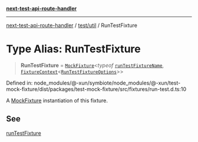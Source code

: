 [**next-test-api-route-handler**](../../../README.md)

***

[next-test-api-route-handler](../../../README.md) / [test/util](../README.md) / RunTestFixture

# Type Alias: RunTestFixture

> **RunTestFixture** = [`MockFixture`](MockFixture.md)\<*typeof* [`runTestFixtureName`](../variables/runTestFixtureName.md), [`FixtureContext`](FixtureContext.md)\<[`RunTestFixtureOptions`](RunTestFixtureOptions.md)\>\>

Defined in: node\_modules/@-xun/symbiote/node\_modules/@-xun/test-mock-fixture/dist/packages/test-mock-fixture/src/fixtures/run-test.d.ts:10

A [MockFixture](MockFixture.md) instantiation of this fixture.

## See

[runTestFixture](../functions/runTestFixture.md)

